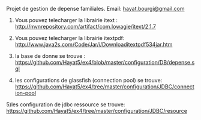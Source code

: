 Projet de gestion de depense familiales.
Email: hayat.bourgi@gmail.com



1) Vous pouvez telecharger la librairie itext :
http://mvnrepository.com/artifact/com.lowagie/itext/2.1.7

2) Vous pouvez telecharger la librairie itextpdf:
http://www.java2s.com/Code/Jar/i/Downloaditextpdf534jar.htm

3) la base de donne se trouve :
https://github.com/Hayat5/ex4/blob/master/configuration/DB/depense.sql

4) les configurations de glassfish (connection pool) se trouve:
https://github.com/Hayat5/ex4/tree/master/configuration/JDBC/connection-pool

5)les configuration de jdbc ressource se trouve:
https://github.com/Hayat5/ex4/tree/master/configuration/JDBC/resource
